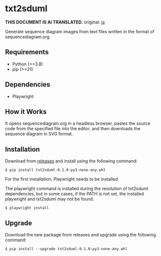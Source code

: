 # txt2sduml

**THIS DOCUMENT IS AI TRANSLATED.**
original: [ja](README.ja.md)

Generate sequence diagram images from text files written in the format of sequencediagram.org.

## Requirements

- Python (>=3.8)
- pip (>=21)

## Dependencies

- Playwright

## How it Works

It opens sequencediagram.org in a headless browser, pastes the source code from the specified file into the editor, and then downloads the sequence diagram in SVG format.

## Installation

Download from [releases](../../releases/latest) and install using the following command:

```shell
$ pip install txt2sduml-0.1.0-py3-none-any.whl
```

For the first installation, Playwright needs to be installed.

The playwright command is installed during the resolution of txt2sduml dependencies, but in some cases, if the PATH is not set, the installed playwright and txt2sduml may not be found.

```shell
$ playwright install
```

## Upgrade

Download the new package from releases and upgrade using the following command:

```shell
$ pip install --upgrade txt2sduml-0.1.0-py3-none-any.whl
```
